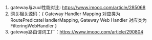 1. gateway与zuul性能对比: https://www.imooc.com/article/285068
2. 网关相关源码：{
    Gateway Handler Mapping 对应类为RoutePredicateHandlerMapping,
    Gateway Web Handler 对应类为FilteringWebHandler
} 
3. gateway路由谓词工厂：https://www.imooc.com/article/290804
